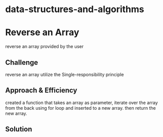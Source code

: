 # data-structures-and-algorithms

# Reverse an Array
<!-- Short summary or background information -->
reverse an array provided by the user

## Challenge
<!-- Description of the challenge -->
reverse an array utilize the Single-responsibility principle

## Approach & Efficiency
<!-- What approach did you take? Why? What is the Big O space/time for this approach? -->
created a function that takes an array as parameter, iterate over the array from the back using for loop and inserted to a new array. then return the new array.

## Solution
<!-- Embedded whiteboard image -->
